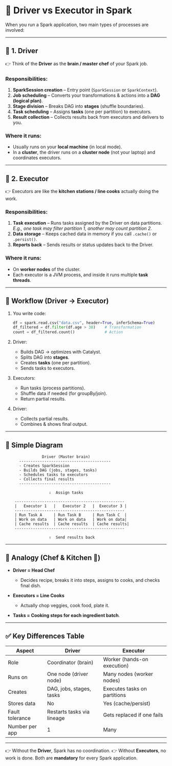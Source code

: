 
# 🚀 Driver vs Executor in Spark

When you run a Spark application, two main types of processes are involved:

---

## 🔹 1. **Driver**

👉 Think of the **Driver** as the **brain / master chef** of your Spark job.

### Responsibilities:

1. **SparkSession creation** – Entry point (`SparkSession` or `SparkContext`).
2. **Job scheduling** – Converts your transformations & actions into a **DAG (logical plan)**.
3. **Stage division** – Breaks DAG into **stages** (shuffle boundaries).
4. **Task scheduling** – Assigns **tasks** (one per partition) to executors.
5. **Result collection** – Collects results back from executors and delivers to you.

### Where it runs:

- Usually runs on your **local machine** (in local mode).
- In a **cluster**, the driver runs on a **cluster node** (not your laptop) and coordinates executors.

---

## 🔹 2. **Executor**

👉 Executors are like the **kitchen stations / line cooks** actually doing the work.

### Responsibilities:

1. **Task execution** – Runs tasks assigned by the Driver on data partitions.
   _E.g., one task may filter partition 1, another may count partition 2._
2. **Data storage** – Keeps cached data in memory if you call `.cache()` or `.persist()`.
3. **Reports back** – Sends results or status updates back to the Driver.

### Where it runs:

- On **worker nodes** of the cluster.
- Each executor is a JVM process, and inside it runs multiple **task threads**.

---

## 🔹 Workflow (Driver → Executor)

1. You write code:

   ```python
   df = spark.read.csv("data.csv", header=True, inferSchema=True)
   df_filtered = df.filter(df.age > 30)    # Transformation
   count = df_filtered.count()             # Action
   ```

2. Driver:

   - Builds DAG → optimizes with Catalyst.
   - Splits DAG into **stages**.
   - Creates **tasks** (one per partition).
   - Sends tasks to executors.

3. Executors:

   - Run tasks (process partitions).
   - Shuffle data if needed (for groupBy/join).
   - Return partial results.

4. Driver:

   - Collects partial results.
   - Combines & shows final output.

---

## 🔹 Simple Diagram

```
                Driver (Master brain)
      ----------------------------------------
      - Creates SparkSession
      - Builds DAG (jobs, stages, tasks)
      - Schedules tasks to executors
      - Collects final results
      ----------------------------------------

                   ⇩  Assign tasks

    ------------------------------------------------
    |   Executor 1   |   Executor 2   |  Executor 3 |
    ------------------------------------------------
    | Run Task A     | Run Task B     | Run Task C  |
    | Work on data   | Work on data   | Work on data|
    | Cache results  | Cache results  | Cache results|
    ------------------------------------------------

                   ⇧  Send results back
```

---

## 🔹 Analogy (Chef & Kitchen 🍳)

- **Driver = Head Chef**

  - Decides recipe, breaks it into steps, assigns to cooks, and checks final dish.

- **Executors = Line Cooks**

  - Actually chop veggies, cook food, plate it.

- **Tasks = Cooking steps for each ingredient batch**.

---

## ✅ Key Differences Table

| Aspect          | Driver                     | Executor                     |
| --------------- | -------------------------- | ---------------------------- |
| Role            | Coordinator (brain)        | Worker (hands-on execution)  |
| Runs on         | One node (driver node)     | Many nodes (worker nodes)    |
| Creates         | DAG, jobs, stages, tasks   | Executes tasks on partitions |
| Stores data     | No                         | Yes (cache/persist)          |
| Fault tolerance | Restarts tasks via lineage | Gets replaced if one fails   |
| Number per app  | 1                          | Many                         |

---

👉 Without the **Driver**, Spark has no coordination.
👉 Without **Executors**, no work is done.
Both are **mandatory** for every Spark application.